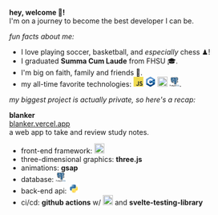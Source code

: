 **hey, welcome 👋!**  
I'm on a journey to become the best developer I can be.

*fun facts about me:*
- I love playing soccer, basketball, and *especially* chess ♟!
- I graduated **Summa Cum Laude** from FHSU 🎓.
- I'm big on faith, family and friends 🙏.
- my all-time favorite technologies: <img src = 'https://raw.githubusercontent.com/devicons/devicon/master/icons/javascript/javascript-original.svg' width = '20px' height = '20px'/> <img src = 'https://raw.githubusercontent.com/devicons/devicon/master/icons/cplusplus/cplusplus-original.svg' width = '20px' height = '20px'/> <img src = 'https://upload.wikimedia.org/wikipedia/commons/1/1b/Svelte_Logo.svg' width = '20px' height = '20px'/> <img src = 'https://raw.githubusercontent.com/devicons/devicon/master/icons/postgresql/postgresql-original-wordmark.svg' width = '20px' height = '20px'/>.

*my biggest project is actually private, so here's a recap:*

**blanker**  
[blanker.vercel.app](https://blanker.vercel.app)  
a web app to take and review study notes.

- front-end framework: <img src = 'https://upload.wikimedia.org/wikipedia/commons/1/1b/Svelte_Logo.svg' width = '20px' height = '20px'/>
- three-dimensional graphics: **three.js**
- animations: **gsap**
- database: <img src = 'https://raw.githubusercontent.com/devicons/devicon/master/icons/postgresql/postgresql-original-wordmark.svg' width = '20px' height = '20px'/>
- back-end api: <img src = 'https://raw.githubusercontent.com/devicons/devicon/master/icons/python/python-original.svg' width = '20px' height = '20px'/>
- ci/cd: **github actions** w/ <img src = 'https://www.vectorlogo.zone/logos/jestjsio/jestjsio-icon.svg' width = '20px' height = '20px'/> and **svelte-testing-library**
